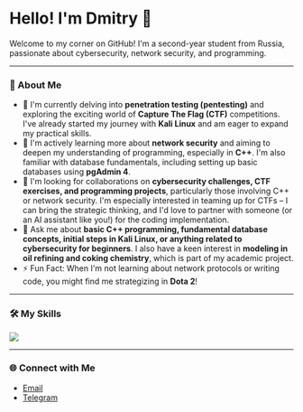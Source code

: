 # Hello! I'm Dmitry 👋

Welcome to my corner on GitHub! I'm a second-year student from Russia, passionate about cybersecurity, network security, and programming.

---

### 🚀 About Me

* 🔭 I'm currently delving into **penetration testing (pentesting)** and exploring the exciting world of **Capture The Flag (CTF)** competitions. I've already started my journey with **Kali Linux** and am eager to expand my practical skills.
* 🌱 I'm actively learning more about **network security** and aiming to deepen my understanding of programming, especially in **C++**. I'm also familiar with database fundamentals, including setting up basic databases using **pgAdmin 4**.
* 👯 I'm looking for collaborations on **cybersecurity challenges, CTF exercises, and programming projects**, particularly those involving C++ or network security. I'm especially interested in teaming up for CTFs – I can bring the strategic thinking, and I'd love to partner with someone (or an AI assistant like you!) for the coding implementation.
* 💬 Ask me about **basic C++ programming, fundamental database concepts, initial steps in Kali Linux, or anything related to cybersecurity for beginners**. I also have a keen interest in **modeling in oil refining and coking chemistry**, which is part of my academic project.
* ⚡ Fun Fact: When I'm not learning about network protocols or writing code, you might find me strategizing in **Dota 2**!

---

### 🛠️ My Skills

<p align="left">
  <a href="https://skillicons.dev">
    <img src="https://skillicons.dev/icons?i=cpp,python,linux,github,postgres" />
  </a>
</p>

---

### 🌐 Connect with Me

* [Email](mailto:sergibus71@outlook.com)
* [Telegram](https://t.me/Kaban425) 
